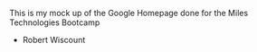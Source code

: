 This is my mock up of the Google Homepage done for the Miles Technologies Bootcamp

- Robert Wiscount
